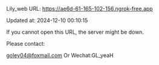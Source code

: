 Lily_web URL: https://ae6d-61-165-102-156.ngrok-free.app

Updated at: 2024-12-10 00:10:15

If you cannot open this URL, the server might be down.

Please contact: 

goley04@foxmail.com Or Wechat:GL_yeaH